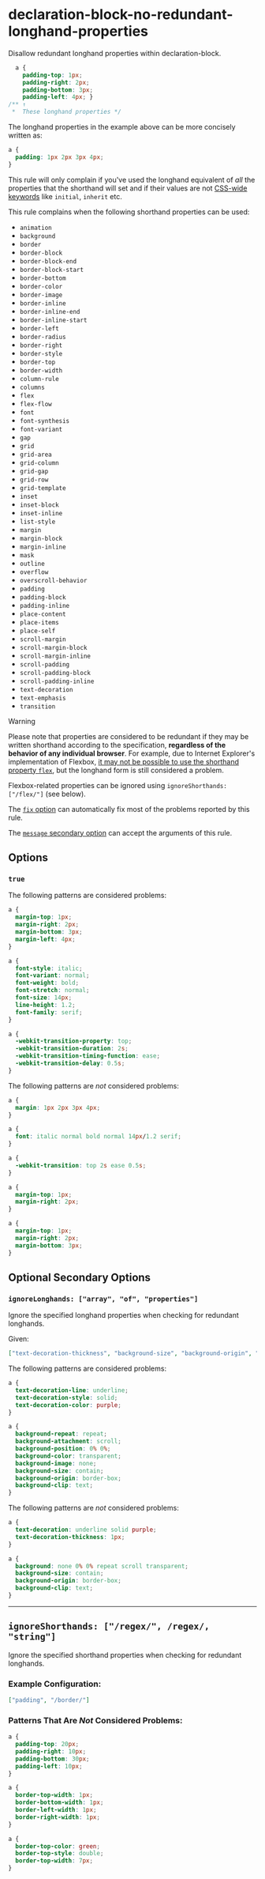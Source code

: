 # declaration-block-no-redundant-longhand-properties

Disallow redundant longhand properties within declaration-block.

<!-- prettier-ignore -->
```css
  a {
    padding-top: 1px;
    padding-right: 2px;
    padding-bottom: 3px;
    padding-left: 4px; }
/** ↑
 *  These longhand properties */
```

The longhand properties in the example above can be more concisely written as:

<!-- prettier-ignore -->
```css
a {
  padding: 1px 2px 3px 4px;
}
```

This rule will only complain if you've used the longhand equivalent of _all_ the properties that the shorthand will set and if their values are not [CSS-wide keywords](https://www.w3.org/TR/css-values/#common-keywords) like `initial`, `inherit` etc.

This rule complains when the following shorthand properties can be used:

- `animation`
- `background`
- `border`
- `border-block`
- `border-block-end`
- `border-block-start`
- `border-bottom`
- `border-color`
- `border-image`
- `border-inline`
- `border-inline-end`
- `border-inline-start`
- `border-left`
- `border-radius`
- `border-right`
- `border-style`
- `border-top`
- `border-width`
- `column-rule`
- `columns`
- `flex`
- `flex-flow`
- `font`
- `font-synthesis`
- `font-variant`
- `gap`
- `grid`
- `grid-area`
- `grid-column`
- `grid-gap`
- `grid-row`
- `grid-template`
- `inset`
- `inset-block`
- `inset-inline`
- `list-style`
- `margin`
- `margin-block`
- `margin-inline`
- `mask`
- `outline`
- `overflow`
- `overscroll-behavior`
- `padding`
- `padding-block`
- `padding-inline`
- `place-content`
- `place-items`
- `place-self`
- `scroll-margin`
- `scroll-margin-block`
- `scroll-margin-inline`
- `scroll-padding`
- `scroll-padding-block`
- `scroll-padding-inline`
- `text-decoration`
- `text-emphasis`
- `transition`

> [!WARNING]
> Please note that properties are considered to be redundant if they may be written shorthand according to the specification, **regardless of the behavior of any individual browser**. For example, due to Internet Explorer's implementation of Flexbox, [it may not be possible to use the shorthand property `flex`](https://github.com/philipwalton/flexbugs#flexbug-8), but the longhand form is still considered a problem.

Flexbox-related properties can be ignored using `ignoreShorthands: ["/flex/"]` (see below).

The [`fix` option](../../../docs/user-guide/options.md#fix) can automatically fix most of the problems reported by this rule.

The [`message` secondary option](../../../docs/user-guide/configure.md#message) can accept the arguments of this rule.

## Options

### `true`

The following patterns are considered problems:

<!-- prettier-ignore -->
```css
a {
  margin-top: 1px;
  margin-right: 2px;
  margin-bottom: 3px;
  margin-left: 4px;
}
```

<!-- prettier-ignore -->
```css
a {
  font-style: italic;
  font-variant: normal;
  font-weight: bold;
  font-stretch: normal;
  font-size: 14px;
  line-height: 1.2;
  font-family: serif;
}
```

<!-- prettier-ignore -->
```css
a {
  -webkit-transition-property: top;
  -webkit-transition-duration: 2s;
  -webkit-transition-timing-function: ease;
  -webkit-transition-delay: 0.5s;
}
```

The following patterns are _not_ considered problems:

<!-- prettier-ignore -->
```css
a {
  margin: 1px 2px 3px 4px;
}
```

<!-- prettier-ignore -->
```css
a {
  font: italic normal bold normal 14px/1.2 serif;
}
```

<!-- prettier-ignore -->
```css
a {
  -webkit-transition: top 2s ease 0.5s;
}
```

<!-- prettier-ignore -->
```css
a {
  margin-top: 1px;
  margin-right: 2px;
}
```

<!-- prettier-ignore -->
```css
a {
  margin-top: 1px;
  margin-right: 2px;
  margin-bottom: 3px;
}
```

## Optional Secondary Options

### `ignoreLonghands: ["array", "of", "properties"]`

Ignore the specified longhand properties when checking for redundant longhands.

Given:

<!-- prettier-ignore -->
```json
["text-decoration-thickness", "background-size", "background-origin", "background-clip"]
```

The following patterns are considered problems:

<!-- prettier-ignore -->
```css
a {
  text-decoration-line: underline;
  text-decoration-style: solid;
  text-decoration-color: purple;
}
```

<!-- prettier-ignore -->
```css
a {
  background-repeat: repeat;
  background-attachment: scroll;
  background-position: 0% 0%;
  background-color: transparent;
  background-image: none;
  background-size: contain;
  background-origin: border-box;
  background-clip: text;
}
```

The following patterns are _not_ considered problems:

<!-- prettier-ignore -->
```css
a {
  text-decoration: underline solid purple;
  text-decoration-thickness: 1px;
}
```

<!-- prettier-ignore -->
```css
a {
  background: none 0% 0% repeat scroll transparent;
  background-size: contain;
  background-origin: border-box;
  background-clip: text;
}
```

---

## `ignoreShorthands: ["/regex/", /regex/, "string"]`
Ignore the specified shorthand properties when checking for redundant longhands.

### Example Configuration:
```json
["padding", "/border/"]
```

### Patterns That Are *Not* Considered Problems:
<!-- prettier-ignore -->
```css
a {
  padding-top: 20px;
  padding-right: 10px;
  padding-bottom: 30px;
  padding-left: 10px;
}
```

<!-- prettier-ignore -->
```css
a {
  border-top-width: 1px;
  border-bottom-width: 1px;
  border-left-width: 1px;
  border-right-width: 1px;
}
```

<!-- prettier-ignore -->
```css
a {
  border-top-color: green;
  border-top-style: double;
  border-top-width: 7px;
}
```
